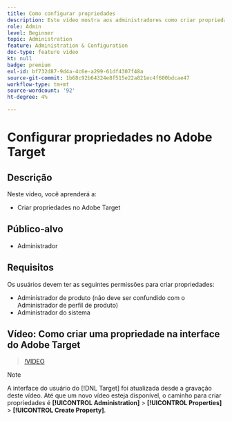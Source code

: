 ```yaml
---
title: Como configurar propriedades
description: Este vídeo mostra aos administradores como criar propriedades no Adobe Target.
role: Admin
level: Beginner
topic: Administration
feature: Administration & Configuration
doc-type: feature video
kt: null
badge: premium
exl-id: bf732d87-9d4a-4c6e-a299-61df4307f48a
source-git-commit: 1b68c92b64324e8f515e22a821ec4f600bdcae47
workflow-type: tm+mt
source-wordcount: '92'
ht-degree: 4%

---
```


# Configurar propriedades no Adobe Target

## Descrição

Neste vídeo, você aprenderá a:

* Criar propriedades no Adobe Target

## Público-alvo

* Administrador

## Requisitos

Os usuários devem ter as seguintes permissões para criar propriedades:

* Administrador de produto (não deve ser confundido com o Administrador de perfil de produto)
* Administrador do sistema

## Vídeo: Como criar uma propriedade na interface do Adobe Target

>[!VIDEO](https://video.tv.adobe.com/v/18990/?quality=12)

>[!NOTE]
>
>A interface do usuário do [!DNL Target] foi atualizada desde a gravação deste vídeo. Até que um novo vídeo esteja disponível, o caminho para criar propriedades é **[!UICONTROL Administration]** > **[!UICONTROL Properties]** > **[!UICONTROL Create Property]**.

